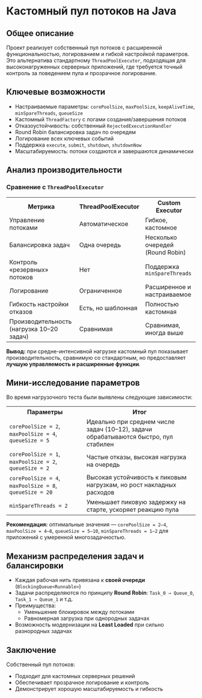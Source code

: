 <h1>Кастомный пул потоков на Java</h1>

<h2>Общее описание</h2>
<p>Проект реализует собственный пул потоков с расширенной функциональностью, логированием и гибкой настройкой параметров. Это альтернатива стандартному <code>ThreadPoolExecutor</code>, подходящая для высоконагруженных серверных приложений, где требуется точный контроль за поведением пула и прозрачное логирование.</p>

<h2>Ключевые возможности</h2>
<ul>
  <li>Настраиваемые параметры: <code>corePoolSize</code>, <code>maxPoolSize</code>, <code>keepAliveTime</code>, <code>minSpareThreads</code>, <code>queueSize</code></li>
  <li>Кастомный <code>ThreadFactory</code> с логами создания/завершения потоков</li>
  <li>Отказоустойчивость: собственный <code>RejectedExecutionHandler</code></li>
  <li>Round Robin балансировка задач по очередям</li>
  <li>Логирование всех ключевых событий</li>
  <li>Поддержка <code>execute</code>, <code>submit</code>, <code>shutdown</code>, <code>shutdownNow</code></li>
  <li>Масштабируемость: потоки создаются и завершаются динамически</li>
</ul>

<h2>Анализ производительности</h2>

<h3>Сравнение с <code>ThreadPoolExecutor</code></h3>

<table>
  <tr>
    <th>Метрика</th>
    <th>ThreadPoolExecutor</th>
    <th>Custom Executor</th>
  </tr>
  <tr>
    <td>Управление потоками</td>
    <td>Автоматическое</td>
    <td>Гибкое, кастомное</td>
  </tr>
  <tr>
    <td>Балансировка задач</td>
    <td>Одна очередь</td>
    <td>Несколько очередей (Round Robin)</td>
  </tr>
  <tr>
    <td>Контроль «резервных» потоков</td>
    <td>Нет</td>
    <td>Поддержка <code>minSpareThreads</code></td>
  </tr>
  <tr>
    <td>Логирование</td>
    <td>Ограниченное</td>
    <td>Расширенное и настраиваемое</td>
  </tr>
  <tr>
    <td>Гибкость настройки отказов</td>
    <td>Есть, но шаблонная</td>
    <td>Полностью кастомная</td>
  </tr>
  <tr>
    <td>Производительность (нагрузка 10–20 задач)</td>
    <td>Сравнимая</td>
    <td>Сравнимая, иногда выше</td>
  </tr>
</table>

<div class="note">
  <strong>Вывод:</strong> при средне-интенсивной нагрузке кастомный пул показывает производительность, сравнимую со стандартным, но предоставляет <strong>лучшую управляемость и расширенные функции</strong>.
</div>

<h2>Мини-исследование параметров</h2>

<p>Во время нагрузочного теста были выявлены следующие зависимости:</p>

<table>
  <tr>
    <th>Параметры</th>
    <th>Итог</th>
  </tr>
  <tr>
    <td><code>corePoolSize = 2</code>, <code>maxPoolSize = 4</code>, <code>queueSize = 5</code></td>
    <td>Идеально при среднем числе задач (10–12), задачи обрабатываются быстро, пул стабилен</td>
  </tr>
  <tr>
    <td><code>corePoolSize = 1</code>, <code>maxPoolSize = 2</code>, <code>queueSize = 2</code></td>
    <td>Частые отказы, высокая нагрузка на очередь</td>
  </tr>
  <tr>
    <td><code>corePoolSize = 4</code>, <code>maxPoolSize = 8</code>, <code>queueSize = 20</code></td>
    <td>Высокая устойчивость к пиковым нагрузкам, но рост накладных расходов</td>
  </tr>
  <tr>
    <td><code>minSpareThreads = 2</code></td>
    <td>Уменьшает пиковую задержку на старте, ускоряет реакцию пула</td>
  </tr>
</table>

<p><strong>Рекомендация:</strong> оптимальные значения — <code>corePoolSize = 2–4</code>, <code>maxPoolSize = 4–8</code>, <code>queueSize = 5–10</code>, <code>minSpareThreads = 1–2</code> для приложений с умеренной многозадачностью.</p>

<h2>Механизм распределения задач и балансировки</h2>

<ul>
  <li>Каждая рабочая нить привязана к <strong>своей очереди</strong> (<code>BlockingQueue&lt;Runnable&gt;</code>)</li>
  <li>Задачи распределяются по принципу <strong>Round Robin</strong>: <code>Task_0 → Queue_0</code>, <code>Task_1 → Queue_1</code> и т.д.</li>
  <li>Преимущества:
    <ul>
      <li>Уменьшение блокировок между потоками</li>
      <li>Равномерная загрузка при однородных задачах</li>
    </ul>
  </li>
  <li>Возможность модернизации на <strong>Least Loaded</strong> при сильно разнородных задачах</li>
</ul>

<h2>Заключение</h2>

<p>Собственный пул потоков:</p>
<ul>
  <li>Подходит для кастомных серверных решений</li>
  <li>Обеспечивает прозрачное логирование и контроль</li>
  <li>Демонстрирует хорошую масштабируемость и гибкость</li>
</ul>